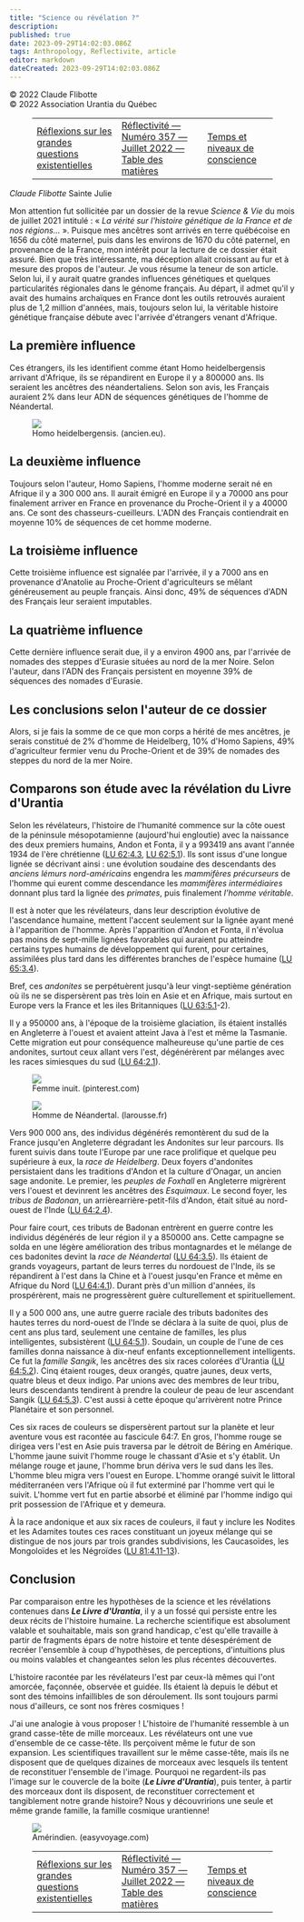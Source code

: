 ```yaml
---
title: "Science ou révélation ?"
description: 
published: true
date: 2023-09-29T14:02:03.086Z
tags: Anthropology, Reflectivite, article
editor: markdown
dateCreated: 2023-09-29T14:02:03.086Z
---
```


<p class="v-card v-sheet theme--light grey lighten-3 px-2">© 2022 Claude Flibotte<br>© 2022 Association Urantia du Québec</p>
<figure class="table chapter-navigator">
  <table>
    <tbody>
      <tr>
        <td>
        <a href="/fr/article/Claude_Flibotte/Reflexions_sur_les_grandes_questions_existentielles">
          <span class="mdi mdi-arrow-left-drop-circle"></span><span class="pl-2">Réflexions sur les grandes questions existentielles</span>
        </a>
        </td>
        <td>
        <a href="/fr/index/articles_reflectivite#réflectivité-numéro-357-juillet-2022">
          <span class="mdi mdi-book-open-variant"></span><span class="pl-2">Réflectivité — Numéro 357 — Juillet 2022 — Table des matières</span>
        </a>
        </td>
        <td>
        <a href="/fr/article/Claude_Flibotte/Temps_et_niveaux_de_conscience">
          <span class="pr-2">Temps et niveaux de conscience</span><span class="mdi mdi-arrow-right-drop-circle"></span>
        </a>
        </td>
      </tr>
    </tbody>
  </table>
</figure>


_Claude Flibotte_
Sainte Julie

Mon attention fut sollicitée par un dossier de la revue _Science \& Vie_ du mois de juillet 2021 intitulé : « _La vérité sur l'histoire génétique de la France et de nos régions..._ ». Puisque mes ancêtres sont arrivés en terre québécoise en 1656 du côté maternel, puis dans les environs de 1670 du côté paternel, en provenance de la France, mon intérêt pour la lecture de ce dossier était assuré. Bien que très intéressante, ma déception allait croissant au fur et à mesure des propos de l'auteur. Je vous résume la teneur de son article. Selon lui, il y aurait quatre grandes influences génétiques et quelques particularités régionales dans le génome français. Au départ, il admet qu'il y avait des humains archaïques en France dont les outils retrouvés auraient plus de 1,2 million d'années, mais, toujours selon lui, la véritable histoire génétique française débute avec l'arrivée d'étrangers venant d'Afrique.

## La première influence

Ces étrangers, ils les identifient comme étant Homo heidelbergensis arrivant d'Afrique, ils se répandirent en Europe il y a 800000 ans. Ils seraient les ancêtres des néandertaliens. Selon son avis, les Français auraient 2% dans leur ADN de séquences génétiques de l'homme de Néandertal.

<figure id="Figure_5" class="image urantiapedia">
<img src="/image/article/Reflectivite/2022_07/004.jpg">
<figcaption>Homo heidelbergensis. (ancien.eu).</figcaption>
</figure>

## La deuxième influence

Toujours selon l'auteur, Homo Sapiens, l'homme moderne serait né en Afrique il y a 300 000 ans. Il aurait émigré en Europe il y a 70000 ans pour finalement arriver en France en provenance du Proche-Orient il y a 40000 ans. Ce sont des chasseurs-cueilleurs. L'ADN des Français contiendrait en moyenne 10% de séquences de cet homme moderne.

## La troisième influence

Cette troisième influence est signalée par l'arrivée, il y a 7000 ans en provenance d'Anatolie au Proche-Orient d'agriculteurs se mêlant généreusement au peuple français. Ainsi donc, 49% de séquences d'ADN des Français leur seraient imputables.

## La quatrième influence

Cette dernière influence serait due, il y a environ 4900 ans, par l'arrivée de nomades des steppes d'Eurasie situées au nord de la mer Noire. Selon l'auteur, dans l'ADN des Français persistent en moyenne 39% de séquences des nomades d'Eurasie.

## Les conclusions selon l'auteur de ce dossier

Alors, si je fais la somme de ce que mon corps a hérité de mes ancêtres, je serais constitué de 2% d'homme de Heidelberg, 10% d'Homo Sapiens, 49% d'agriculteur fermier venu du Proche-Orient et de 39% de nomades des steppes du nord de la mer Noire.

## Comparons son étude avec la révélation du Livre d'Urantia

Selon les révélateurs, l'histoire de l'humanité commence sur la côte ouest de la péninsule mésopotamienne (aujourd'hui engloutie) avec la naissance des deux premiers humains, Andon et Fonta, il y a 993419 ans avant l'année 1934 de l'ère chrétienne (<a id="a68_249"></a>[LU 62:4.3](/fr/The_Urantia_Book/62#p4_3), <a id="a68_292"></a>[LU 62:5.1](/fr/The_Urantia_Book/62#p5_1)). Ils sont issus d'une longue lignée se décrivant ainsi : une évolution soudaine des descendants des _anciens lémurs nord-américains_ engendra les _mammifères précurseurs_ de l'homme qui eurent comme descendance les _mammifères intermédiaires_ donnant plus tard la lignée des _primates_, puis finalement _l'homme véritable_.

Il est à noter que les révélateurs, dans leur description évolutive de l'ascendance humaine, mettent l'accent seulement sur la lignée ayant mené à l'apparition de l'homme. Après l'apparition d'Andon et Fonta, il n'évolua pas moins de sept-mille lignées favorables qui auraient pu atteindre certains types humains de développement qui furent, pour certaines, assimilées plus tard dans les différentes branches de l'espèce humaine (<a id="a70_430"></a>[LU 65:3.4](/fr/The_Urantia_Book/65#p3_4)).

Bref, ces _andonites_ se perpétuèrent jusqu'à leur vingt-septième génération où ils ne se dispersèrent pas très loin en Asie et en Afrique, mais surtout en Europe vers la France et les iles Britanniques (<a id="a72_204"></a>[LU 63:5.1](/fr/The_Urantia_Book/63#p5_1)-2).

Il y a 950000 ans, à l'époque de la troisième glaciation, ils étaient installés en Angleterre à l'ouest et avaient atteint Java à l'est et même la Tasmanie. Cette migration eut pour conséquence malheureuse qu'une partie de ces andonites, surtout ceux allant vers l'est, dégénérèrent par mélanges avec les races simiesques du sud (<a id="a74_330"></a>[LU 64:2.1](/fr/The_Urantia_Book/64#p2_1)).

<figure id="Figure_6" class="image urantiapedia">
<img src="/image/article/Reflectivite/2022_07/005.jpg">
<figcaption>Femme inuit. (pinterest.com)</figcaption>
</figure>

<figure id="Figure_7" class="image urantiapedia">
<img src="/image/article/Reflectivite/2022_07/006.jpg">
<figcaption>Homme de Néandertal. (larousse.fr)</figcaption>
</figure>

Vers 900 000 ans, des individus dégénérés remontèrent du sud de la France jusqu'en Angleterre dégradant les Andonites sur leur parcours. Ils furent suivis dans toute l'Europe par une race prolifique et quelque peu supérieure à eux, la _race de Heidelberg_. Deux foyers d'andonites persistaient dans les traditions d'Andon et la culture d'Onagar, un ancien sage andonite. Le premier, les _peuples de Foxhall_ en Angleterre migrèrent vers l'ouest et devinrent les ancêtres des _Esquimaux_. Le second foyer, les _tribus de Badonan_, un arrièrearrière-petit-fils d'Andon, était situé au nord-ouest de l'Inde (<a id="a86_605"></a>[LU 64:2.4](/fr/The_Urantia_Book/64#p2_4)).

Pour faire court, ces tributs de Badonan entrèrent en guerre contre les individus dégénérés de leur région il y a 850000 ans. Cette campagne se solda en une légère amélioration des tribus montagnardes et le mélange de ces badonites devint la _race de Néandertal_ (<a id="a88_264"></a>[LU 64:3.5](/fr/The_Urantia_Book/64#p3_5)). Ils étaient de grands voyageurs, partant de leurs terres du nordouest de l'Inde, ils se répandirent à l'est dans la Chine et à l'ouest jusqu'en France et même en Afrique du Nord (<a id="a88_487"></a>[LU 64:4.1](/fr/The_Urantia_Book/64#p4_1)). Durant près d'un million d'années, ils prospérèrent, mais ne progressèrent guère culturellement et spirituellement.

Il y a 500 000 ans, une autre guerre raciale des tributs badonites des hautes terres du nord-ouest de l'Inde se déclara à la suite de quoi, plus de cent ans plus tard, seulement une centaine de familles, les plus intelligentes, subsistèrent (<a id="a90_242"></a>[LU 64:5.1](/fr/The_Urantia_Book/64#p5_1)). Soudain, un couple de l'une de ces familles donna naissance à dix-neuf enfants exceptionnellement intelligents. Ce fut la _famille Sangik_, les ancêtres des six races colorées d'Urantia (<a id="a90_473"></a>[LU 64:5.2](/fr/The_Urantia_Book/64#p5_2)). Cinq étaient rouges, deux orangés, quatre jaunes, deux verts, quatre bleus et deux indigo. Par unions avec des membres de leur tribu, leurs descendants tendirent à prendre la couleur de peau de leur ascendant Sangik (<a id="a90_734"></a>[LU 64:5.3](/fr/The_Urantia_Book/64#p5_3)). C'est aussi à cette époque qu'arrivèrent notre Prince Planétaire et son personnel.

Ces six races de couleurs se dispersèrent partout sur la planète et leur aventure vous est racontée au fascicule 64:7. En gros, l'homme rouge se dirigea vers l'est en Asie puis traversa par le détroit de Béring en Amérique. L'homme jaune suivit l'homme rouge le chassant d'Asie et s'y établit. Un mélange rouge et jaune, l'homme brun dériva vers le sud dans les îles. L'homme bleu migra vers l'ouest en Europe. L'homme orangé suivit le littoral méditerranéen vers l'Afrique où il fut exterminé par l'homme vert qui le suivit. L'homme vert fut en partie absorbé et éliminé par l'homme indigo qui prit possession de l'Afrique et y demeura.

À la race andonique et aux six races de couleurs, il faut y inclure les Nodites et les Adamites toutes ces races constituant un joyeux mélange qui se distingue de nos jours par trois grandes subdivisions, les Caucasoïdes, les Mongoloïdes et les Négroïdes (<a id="a94_256"></a>[LU 81:4.11-13](/fr/The_Urantia_Book/81#p4_11)).

## Conclusion

Par comparaison entre les hypothèses de la science et les révélations contenues dans ***Le Livre d'Urantia***, il y a un fossé qui persiste entre les deux récits de l'histoire humaine. La recherche scientifique est absolument valable et souhaitable, mais son grand handicap, c'est qu'elle travaille à partir de fragments épars de notre histoire et tente désespérément de recréer l'ensemble à coup d'hypothèses, de perceptions, d'intuitions plus ou moins valables et changeantes selon les plus récentes découvertes.

L'histoire racontée par les révélateurs l'est par ceux-là mêmes qui l'ont amorcée, façonnée, observée et guidée. Ils étaient là depuis le début et sont des témoins infaillibles de son déroulement. Ils sont toujours parmi nous d'ailleurs, ce sont nos frères cosmiques !

J'ai une analogie à vous proposer ! L'histoire de l'humanité ressemble à un grand casse-tête de mille morceaux. Les révélateurs ont une vue d'ensemble de ce casse-tête. Ils perçoivent même le futur de son expansion. Les scientifiques travaillent sur le même casse-tête, mais ils ne disposent que de quelques dizaines de morceaux avec lesquels ils tentent de reconstituer l'ensemble de l'image. Pourquoi ne regardent-ils pas l'image sur le couvercle de la boite (***Le Livre d'Urantia***), puis tenter, à partir des morceaux dont ils disposent, de reconstituer correctement et tangiblement notre grande histoire? Nous y découvririons une seule et même grande famille, la famille cosmique urantienne!

<figure id="Figure_8" class="image urantiapedia ">
<img src="/image/article/Reflectivite/2022_07/007.jpg">
<figcaption>Amérindien. (easyvoyage.com)</figcaption>
</figure>





<figure class="table chapter-navigator">
  <table>
    <tbody>
      <tr>
        <td>
        <a href="/fr/article/Claude_Flibotte/Reflexions_sur_les_grandes_questions_existentielles">
          <span class="mdi mdi-arrow-left-drop-circle"></span><span class="pl-2">Réflexions sur les grandes questions existentielles</span>
        </a>
        </td>
        <td>
        <a href="/fr/index/articles_reflectivite#réflectivité-numéro-357-juillet-2022">
          <span class="mdi mdi-book-open-variant"></span><span class="pl-2">Réflectivité — Numéro 357 — Juillet 2022 — Table des matières</span>
        </a>
        </td>
        <td>
        <a href="/fr/article/Claude_Flibotte/Temps_et_niveaux_de_conscience">
          <span class="pr-2">Temps et niveaux de conscience</span><span class="mdi mdi-arrow-right-drop-circle"></span>
        </a>
        </td>
      </tr>
    </tbody>
  </table>
</figure>
